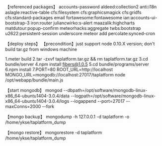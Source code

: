 【referenced packages】
accounts-password
aldeed:collection2
anti:i18n
aslagle:reactive-table
cfs:filesystem
cfs:graphicsmagick
cfs:gridfs
cfs:standard-packages
email
fortawesome:fontawesome
ian:accounts-ui-bootstrap-3
iron:router
juliancwirko:s-alert
maazalik:highcharts
matdutour:popup-confirm
meteorhacks:aggregate
twbs:bootstrap
u2622:persistent-session
underscore
meteor add percolate:synced-cron

【deploy steps】
【precondition】just support node 0.10.X version; don't build tar.gz from windows machine

1.meter build <folder of meteor project source code>
2.tar -zxvf taplatform.tar.gz && rm taplatform.tar.gz
3.cd bundle/server
4.npm install fibers@1.0.5
5.cd bundle/programs/server
6.npm install
7.PORT=80 ROOT_URL=http://localhost MONGO_URL=mongodb://localhost:27017/taplatform node /opt/webapp/bundle/main.js

【start mongodb】
mongod --dbpath=/opt/software/mongodb-linux-x86_64-ubuntu1404-3.0.4/data --logpath=/opt/software/mongodb-linux-x86_64-ubuntu1404-3.0.4/logs --logappend  --port=27017 --maxConns=2000 --fork

【mongo backup】
mongodump -h 127.0.0.1 -d taplatform -o /home/ykse/taplatform_dump

【mongo restore】
mongorestore -d taplatform /home/ykse/taplatform_dump
